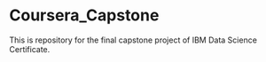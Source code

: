 # Coursera_Capstone
This is repository for the final capstone project of IBM Data Science Certificate. 

